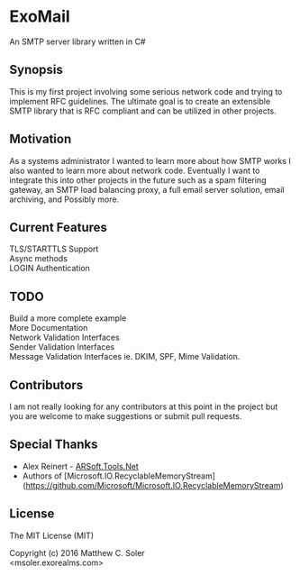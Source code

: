 # ExoMail
An SMTP server library written in C#

## Synopsis

This is my first project involving some serious network code and trying to implement RFC guidelines. The ultimate goal is to create an extensible SMTP library that is RFC compliant and can be utilized in other projects.  

## Motivation

As a systems administrator I wanted to learn more about how SMTP works I also wanted to learn more about network code. Eventually I want to integrate this into other projects in the future such as a spam filtering gateway, an SMTP load balancing proxy, a full email server solution, email archiving, and Possibly more.

## Current Features

TLS/STARTTLS Support  
Async methods  
LOGIN Authentication  

## TODO

Build a more complete example  
More Documentation  
Network Validation Interfaces  
Sender Validation Interfaces  
Message Validation Interfaces ie. DKIM, SPF, Mime Validation.  

## Contributors

I am not really looking for any contributors at this point in the project but you are welcome to make suggestions or submit pull requests.

## Special Thanks

- Alex Reinert - [ARSoft.Tools.Net](http://arsofttoolsnet.codeplex.com/)  
- Authors of [Microsoft.IO.RecyclableMemoryStream] (https://github.com/Microsoft/Microsoft.IO.RecyclableMemoryStream)

## License

The MIT License (MIT)

Copyright (c) 2016 Matthew C. Soler  
<msoler.exorealms.com>